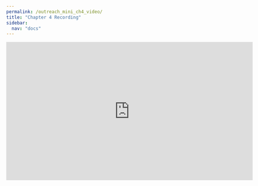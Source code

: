 ```yaml
---
permalink: /outreach_mini_ch4_video/
title: "Chapter 4 Recording"
sidebar:
  nav: "docs"
---
```


<iframe width="660" height="371" 
        src="https://www.youtube.com/embed/8lH0AZINbg4?si=onp6zgcm9W1yGavj" 
        frameborder="0" 
        allowfullscreen>
</iframe>
